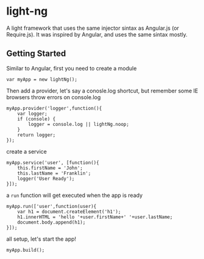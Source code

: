 # light-ng
A light framework that uses the same injector sintax as Angular.js (or Require.js). It was inspired by Angular, and uses the same sintax mostly.

## Getting Started

Similar to Angular, first you need to create a module 

```
var myApp = new lightNg();
```

Then add a provider, let's say a conosle.log shortcut, but remember some IE browsers throw errors on console.log

```
myApp.provider('logger',function(){
    var logger;
    if (console) {
        logger = console.log || lightNg.noop;
    }
    return logger;
});
```

create a service

```
myApp.service('user', [function(){
    this.firstName = 'John';
    this.lastName = 'Franklin';
    logger('User Ready');
}]);
```

a `run` function will get executed when the app is ready

```
myApp.run(['user',function(user){
    var h1 = document.createElement('h1');
    h1.innerHTML = 'hello '+user.firstName+' '+user.lastName;
    document.body.append(h1);
}]);
```

all setup, let's start the app!
```
myApp.build();

```



